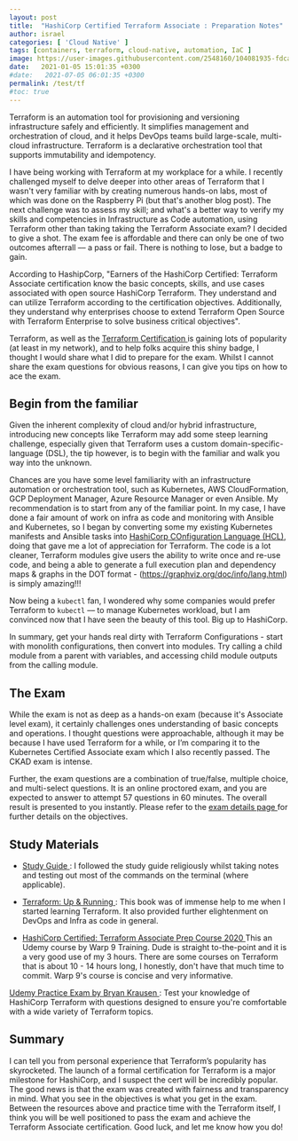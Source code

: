 ```yaml
---
layout: post
title:  "HashiCorp Certified Terraform Associate : Preparation Notes"
author: israel
categories: [ 'Cloud Native' ]
tags: [containers, terraform, cloud-native, automation, IaC ]
image: https://user-images.githubusercontent.com/2548160/104081935-fdcadf80-5229-11eb-8357-820bccd9d2fd.jpg
date:   2021-01-05 15:01:35 +0300
#date:   2021-07-05 06:01:35 +0300
permalink: /test/tf
#toc: true
---
```


Terraform is an automation tool for provisioning and versioning infrastructure safely and efficiently. It simplifies management and orchestration of cloud, and it helps DevOps teams build large-scale, multi-cloud infrastructure. Terraform is a declarative orchestration tool that supports immutability and idempotency. 

I have being working with Terraform at my workplace for a while. I recently challenged myself to delve deeper into other areas of Terraform that I wasn't very familiar with by creating numerous hands-on labs, most of which was done on the Raspberry Pi (but that's another blog post). The next challenge was to assess my skill; and what's a better way to verify my skills and competencies in Infrastructure as Code automation, using Terraform other than taking taking the Terraform Associate exam?  I decided to give a shot. The exam fee is affordable and there can only be one of two outcomes afterrall –– a pass or fail. There is nothing to lose, but a badge to gain.
  
According to HashipCorp, "Earners of the HashiCorp Certified: Terraform Associate certification know the basic concepts, skills, and use cases associated with open source HashiCorp Terraform. They understand and can utilize Terraform according to the certification objectives. Additionally, they understand why enterprises choose to extend Terraform Open Source with Terraform Enterprise to solve business critical objectives".


Terraform, as well as the <a href="https://www.hashicorp.com/certification/terraform-associate"> Terraform Certification </a> is gaining lots of popularity (at least in my network), and to help folks acquire this shiny badge, I thought I would share what I did to prepare for the exam.  Whilst I cannot share the exam questions for obvious reasons, I can give you tips on how to ace the exam.

## Begin from the familiar

Given the inherent complexity of cloud and/or hybrid infrastructure, introducing new concepts like Terraform may add some steep learning challenge, especially given that Terraform uses a custom domain-specific-language (DSL), the tip however, is to begin with the familiar and walk you way into the unknown.

Chances are you have some level familiarity with an infrastructure automation or orchestration tool, such as Kubernetes, AWS CloudFormation, GCP Deployment Manager, Azure Resource Manager or even Ansible. My recommendation is to start from any of the familiar point. In my case, I have done a fair amount of work on infra as code and monitoring with Ansible and Kubernetes, so I began by converting some my existing Kubernetes manifests and Ansible tasks into [HashiCorp COnfiguration Language (HCL)](https://www.terraform.io/docs/configuration/syntax.html), doing that gave me a lot of appreciation for Terraform. The code is a lot cleaner, Terraform modules give users the ability to write once and re-use code, and being a able to generate a full execution plan and dependency  maps & graphs in the DOT format - (https://graphviz.org/doc/info/lang.html) is simply amazing!!!

 Now being a `kubectl` fan, I wondered why some companies would prefer Terraform to `kubectl` –– to manage Kubernetes workload, but I am convinced now that I have seen the beauty of this tool. Big up to HashiCorp.

 In summary, get your hands real dirty with Terraform Configurations - start with monolith configurations, then convert into modules. Try calling a child module from a parent with variables, and accessing child module outputs from the calling module. 
## The Exam

While the exam is not as deep as a hands-on exam (because it's Associate level exam), it certainly challenges ones understanding of basic concepts and operations. 
I thought questions were approachable, although it may be because I have used Terraform for a while, or I’m comparing it to the Kubernetes Certified Associate exam which I also recently passed. The CKAD exam is intense.

Further, the exam questions are a combination of true/false, multiple choice, and multi-select questions. It is an online proctored exam, and you are expected to answer to attempt 57 questions in 60 minutes. The overall result is presented to you instantly.  Please refer to the <a href="https://www.hashicorp.com/certification/terraform-associate"> exam details page </a> for further details on the objectives.

## Study Materials

-  <a href="https://learn.hashicorp.com/tutorials/terraform/associate-study"> Study Guide </a>:  I followed the study guide religiously whilst taking notes and testing out most of the commands on the terminal (where applicable). 

-  <a href= "https://www.terraformupandrunning.com/" target="_blank"> Terraform: Up & Running </a> :   This book was of immense help to me when I started learning Terraform. It also provided further elightenment on DevOps and Infra as code in general. 

- <a href= "https://www.udemy.com/course/terraform-associate-prep-course/" target="_blank"> HashiCorp Certified: Terraform Associate Prep Course 2020  </a> This an Udemy course by Warp 9 Training. Dude is straight to-the-point and it is a very good use of my 3 hours. There are some courses on Terraform that is about 10 - 14 hours long, I honestly, don't have that much time to commit. Warp 9's course is concise and very informative. 

 <a href= "https://www.udemy.com/course/terraform-associate-practice-exam/" target="_blank"> Udemy Practice Exam by Bryan Krausen </a> : Test your knowledge of HashiCorp Terraform with questions designed to ensure you're comfortable with a wide variety of Terraform topics.

## Summary
I can tell you from personal experience that Terraform’s popularity has skyrocketed. The launch of a formal certification for Terraform is a major milestone for HashiCorp, and I suspect the cert will be incredibly popular. The good news is that the exam was created with fairness and transparency in mind. What you see in the objectives is what you get in the exam. Between the resources above and practice time with the Terraform itself, I think you will be well positioned to pass the exam and achieve the Terraform Associate certification. Good luck, and let me know how you do!